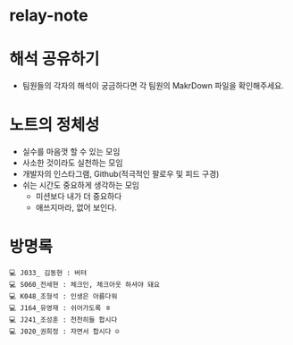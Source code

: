 # relay-note

# 해석 공유하기
- 팀원들의 각자의 해석이 궁금하다면 각 팀원의 MakrDown 파일을 확인해주세요.

# 노트의 정체성
- 실수를 마음껏 할 수 있는 모임
- 사소한 것이라도 실천하는 모임
- 개발자의 인스타그램, Github(적극적인 팔로우 및 피드 구경)
- 쉬는 시간도 중요하게 생각하는 모임
    - 미션보다 내가 더 중요하다
    - 애쓰지마라, 없어 보인다.

# 방명록
```
💻 J033_ 김동현 : 버텨
💻 S060_전세현 : 체크인, 체크아웃 하셔야 돼요
💻 K048_조형석 : 인생은 아름다워
💻 J164_유영재 : 쉬어가도록 ㅎ
💻 J241_조성훈 : 천천히들 합시다
💻 J020_권희정 : 자면서 합시다 ☺️
```